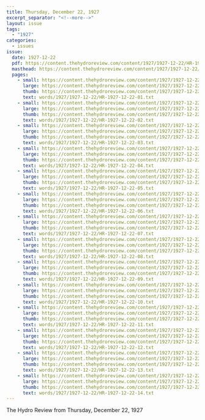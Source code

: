 ```yaml
---
title: Thursday, December 22, 1927
excerpt_separator: "<!--more-->"
layout: issue
tags:
  - "1927"
categories:
  - issues
issue:
  date: 1927-12-22
  pdf: https://content.thehydroreview.com/content/1927/1927-12-22/HR-1927-12-22.pdf
  masthead: https://content.thehydroreview.com/content/1927/1927-12-22/masthead/HR-1927-12-22.jpg
  pages:
    - small: https://content.thehydroreview.com/content/1927/1927-12-22/small/HR-1927-12-22-01.jpg
      large: https://content.thehydroreview.com/content/1927/1927-12-22/large/HR-1927-12-22-01.jpg
      thumb: https://content.thehydroreview.com/content/1927/1927-12-22/thumbnails/HR-1927-12-22-01.jpg
      text: words/1927/1927-12-22/HR-1927-12-22-01.txt
    - small: https://content.thehydroreview.com/content/1927/1927-12-22/small/HR-1927-12-22-02.jpg
      large: https://content.thehydroreview.com/content/1927/1927-12-22/large/HR-1927-12-22-02.jpg
      thumb: https://content.thehydroreview.com/content/1927/1927-12-22/thumbnails/HR-1927-12-22-02.jpg
      text: words/1927/1927-12-22/HR-1927-12-22-02.txt
    - small: https://content.thehydroreview.com/content/1927/1927-12-22/small/HR-1927-12-22-03.jpg
      large: https://content.thehydroreview.com/content/1927/1927-12-22/large/HR-1927-12-22-03.jpg
      thumb: https://content.thehydroreview.com/content/1927/1927-12-22/thumbnails/HR-1927-12-22-03.jpg
      text: words/1927/1927-12-22/HR-1927-12-22-03.txt
    - small: https://content.thehydroreview.com/content/1927/1927-12-22/small/HR-1927-12-22-04.jpg
      large: https://content.thehydroreview.com/content/1927/1927-12-22/large/HR-1927-12-22-04.jpg
      thumb: https://content.thehydroreview.com/content/1927/1927-12-22/thumbnails/HR-1927-12-22-04.jpg
      text: words/1927/1927-12-22/HR-1927-12-22-04.txt
    - small: https://content.thehydroreview.com/content/1927/1927-12-22/small/HR-1927-12-22-05.jpg
      large: https://content.thehydroreview.com/content/1927/1927-12-22/large/HR-1927-12-22-05.jpg
      thumb: https://content.thehydroreview.com/content/1927/1927-12-22/thumbnails/HR-1927-12-22-05.jpg
      text: words/1927/1927-12-22/HR-1927-12-22-05.txt
    - small: https://content.thehydroreview.com/content/1927/1927-12-22/small/HR-1927-12-22-06.jpg
      large: https://content.thehydroreview.com/content/1927/1927-12-22/large/HR-1927-12-22-06.jpg
      thumb: https://content.thehydroreview.com/content/1927/1927-12-22/thumbnails/HR-1927-12-22-06.jpg
      text: words/1927/1927-12-22/HR-1927-12-22-06.txt
    - small: https://content.thehydroreview.com/content/1927/1927-12-22/small/HR-1927-12-22-07.jpg
      large: https://content.thehydroreview.com/content/1927/1927-12-22/large/HR-1927-12-22-07.jpg
      thumb: https://content.thehydroreview.com/content/1927/1927-12-22/thumbnails/HR-1927-12-22-07.jpg
      text: words/1927/1927-12-22/HR-1927-12-22-07.txt
    - small: https://content.thehydroreview.com/content/1927/1927-12-22/small/HR-1927-12-22-08.jpg
      large: https://content.thehydroreview.com/content/1927/1927-12-22/large/HR-1927-12-22-08.jpg
      thumb: https://content.thehydroreview.com/content/1927/1927-12-22/thumbnails/HR-1927-12-22-08.jpg
      text: words/1927/1927-12-22/HR-1927-12-22-08.txt
    - small: https://content.thehydroreview.com/content/1927/1927-12-22/small/HR-1927-12-22-09.jpg
      large: https://content.thehydroreview.com/content/1927/1927-12-22/large/HR-1927-12-22-09.jpg
      thumb: https://content.thehydroreview.com/content/1927/1927-12-22/thumbnails/HR-1927-12-22-09.jpg
      text: words/1927/1927-12-22/HR-1927-12-22-09.txt
    - small: https://content.thehydroreview.com/content/1927/1927-12-22/small/HR-1927-12-22-10.jpg
      large: https://content.thehydroreview.com/content/1927/1927-12-22/large/HR-1927-12-22-10.jpg
      thumb: https://content.thehydroreview.com/content/1927/1927-12-22/thumbnails/HR-1927-12-22-10.jpg
      text: words/1927/1927-12-22/HR-1927-12-22-10.txt
    - small: https://content.thehydroreview.com/content/1927/1927-12-22/small/HR-1927-12-22-11.jpg
      large: https://content.thehydroreview.com/content/1927/1927-12-22/large/HR-1927-12-22-11.jpg
      thumb: https://content.thehydroreview.com/content/1927/1927-12-22/thumbnails/HR-1927-12-22-11.jpg
      text: words/1927/1927-12-22/HR-1927-12-22-11.txt
    - small: https://content.thehydroreview.com/content/1927/1927-12-22/small/HR-1927-12-22-12.jpg
      large: https://content.thehydroreview.com/content/1927/1927-12-22/large/HR-1927-12-22-12.jpg
      thumb: https://content.thehydroreview.com/content/1927/1927-12-22/thumbnails/HR-1927-12-22-12.jpg
      text: words/1927/1927-12-22/HR-1927-12-22-12.txt
    - small: https://content.thehydroreview.com/content/1927/1927-12-22/small/HR-1927-12-22-13.jpg
      large: https://content.thehydroreview.com/content/1927/1927-12-22/large/HR-1927-12-22-13.jpg
      thumb: https://content.thehydroreview.com/content/1927/1927-12-22/thumbnails/HR-1927-12-22-13.jpg
      text: words/1927/1927-12-22/HR-1927-12-22-13.txt
    - small: https://content.thehydroreview.com/content/1927/1927-12-22/small/HR-1927-12-22-14.jpg
      large: https://content.thehydroreview.com/content/1927/1927-12-22/large/HR-1927-12-22-14.jpg
      thumb: https://content.thehydroreview.com/content/1927/1927-12-22/thumbnails/HR-1927-12-22-14.jpg
      text: words/1927/1927-12-22/HR-1927-12-22-14.txt
---
```


The Hydro Review from Thursday, December 22, 1927

<!--more-->

